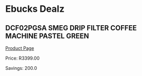 
# Ebucks Dealz
## DCF02PGSA SMEG DRIP FILTER COFFEE MACHINE PASTEL GREEN
[Product Page](https://www.ebucks.com/web/shop/productSelected.do?prodId=1158885089&catId=1196428103)

Price: R3399.00

Savings: 200.0


	